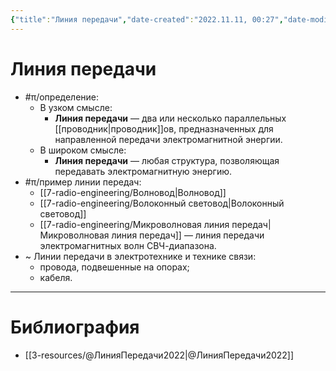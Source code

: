 ```yaml
---
{"title":"Линия передачи","date-created":"2022.11.11, 00:27","date-modified":"2022.11.11, 13:29","aliases":[],"tags":["радиотехника"],"dg-publish":true,"permalink":"/7-radio-engineering/liniya-peredachi/","dgPassFrontmatter":true}
---
```



# Линия передачи

- #π/определение:
	- В узком смысле:
		- **Линия передачи** — два или несколько параллельных [[проводник\|проводник]]ов, предназначенных для направленной передачи электромагнитной энергии.
	- В широком смысле:
		- **Линия передачи** — любая структура, позволяющая передавать электромагнитную энергию.
- #π/пример линии передач:
	- [[7-radio-engineering/Волновод\|Волновод]]
	- [[7-radio-engineering/Волоконный световод\|Волоконный световод]]
	- [[7-radio-engineering/Микроволновая линия передач\|Микроволновая линия передач]] — линия передачи электромагнитных волн СВЧ-диапазона.
- ~ Линии передачи в электротехнике и технике связи:
	- провода, подвешенные на опорах;
	- кабеля.

---

# Библиография

- [[3-resources/@ЛинияПередачи2022\|@ЛинияПередачи2022]]
